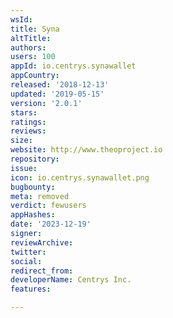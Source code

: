```yaml
---
wsId: 
title: Syna
altTitle: 
authors: 
users: 100
appId: io.centrys.synawallet
appCountry: 
released: '2018-12-13'
updated: '2019-05-15'
version: '2.0.1'
stars: 
ratings: 
reviews: 
size: 
website: http://www.theoproject.io
repository: 
issue: 
icon: io.centrys.synawallet.png
bugbounty: 
meta: removed
verdict: fewusers
appHashes: 
date: '2023-12-19'
signer: 
reviewArchive: 
twitter: 
social: 
redirect_from: 
developerName: Centrys Inc.
features: 

---
```


